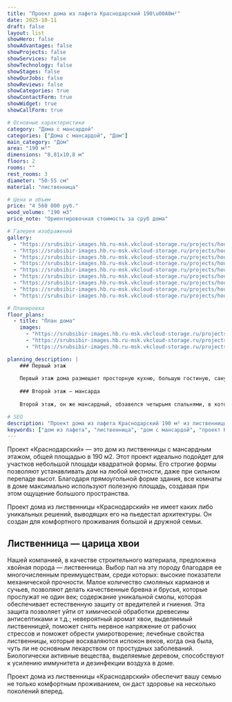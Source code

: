 ```yaml
---
title: "Проект дома из лафета Краснодарский 190\u00A0м²"
date: 2025-10-11
draft: false
layout: list
showHero: false
showAdvantages: false
showProjects: false
showServices: false
showTechnology: false
showStages: false
showOurJobs: false
showReviews: false
showCategories: true
showContactForm: true
showWidget: true
showCallForm: true

# Основные характеристики
category: "Дома с мансардой"
categories: ["Дома с мансардой", "Дом"]
main_category: "Дом"
area: "190 м²"
dimensions: "8,81x10,8 м"
floors: 2
rooms: ""
rest_rooms: 3
diameter: "50-55 см"
material: "лиственница"

# Цена и объем
price: "4 560 000 руб."
wood_volume: "190 м3"
price_note: "Ориентировочная стоимость за сруб дома"

# Галерея изображений
gallery:
  - "https://srubsibir-images.hb.ru-msk.vkcloud-storage.ru/projects/houses/krasnodar-190/krasnodar-190-1.jpg"
  - "https://srubsibir-images.hb.ru-msk.vkcloud-storage.ru/projects/houses/krasnodar-190/krasnodar-190-2.jpg"
  - "https://srubsibir-images.hb.ru-msk.vkcloud-storage.ru/projects/houses/krasnodar-190/krasnodar-190-3.jpg"
  - "https://srubsibir-images.hb.ru-msk.vkcloud-storage.ru/projects/houses/krasnodar-190/krasnodar-190-4.jpg"
  - "https://srubsibir-images.hb.ru-msk.vkcloud-storage.ru/projects/houses/krasnodar-190/krasnodar-190-5.jpg"
  - "https://srubsibir-images.hb.ru-msk.vkcloud-storage.ru/projects/houses/krasnodar-190/krasnodar-190-6.jpg"
  - "https://srubsibir-images.hb.ru-msk.vkcloud-storage.ru/projects/houses/krasnodar-190/krasnodar-190-7.jpg"
  - "https://srubsibir-images.hb.ru-msk.vkcloud-storage.ru/projects/houses/krasnodar-190/krasnodar-190-8.jpg"
  - "https://srubsibir-images.hb.ru-msk.vkcloud-storage.ru/projects/houses/krasnodar-190/krasnodar-190-9.jpg"

# Планировка
floor_plans:
  - title: "План дома"
    images:
      - "https://srubsibir-images.hb.ru-msk.vkcloud-storage.ru/projects/houses/krasnodar-190/krasnodar-190-7.jpg"
      - "https://srubsibir-images.hb.ru-msk.vkcloud-storage.ru/projects/houses/krasnodar-190/krasnodar-190-8.jpg"
      - "https://srubsibir-images.hb.ru-msk.vkcloud-storage.ru/projects/houses/krasnodar-190/krasnodar-190-9.jpg"

planning_description: |
    ### Первый этаж
    
    Первый этаж дома размещает просторную кухню, большую гостиную, санузел и техническое помещение для отопительного оборудования. Также здесь разместилась небольшая гостевая комната, на тот случай, если кто то из гостей задержался допоздна. Гостиная комната имеет площадь порядка 28 м2, что позволяет с легкостью устраивать вечерние встречи друзей у камина.
    
    ### Второй этаж – мансарда
    
    Второй этаж, он же мансардный, обзавелся четырьмя спальнями, в которых с комфортом разместится семья из 5 человек. У каждого члена семьи будет достаточно пространства в доме для комфортного существования. Также здесь обустроен просторный санузел. Все комнаты имеют минимум по 2 окна, которые обеспечивают повышенной нормой дневного освещения.

# SEO
description: "Проект дома из лафета Краснодарский 190 м² из лиственницы диаметром 50-55 см. Дом с мансардой для большой семьи из 5 человек с четырьмя спальнями."
keywords: ["дом из лафета", "лиственница", "дом с мансардой", "проект Краснодарский", "190 м²", "загородный дом"]
---
```


Проект «Краснодарский» — это дом из лиственницы с мансардным этажом, общей площадью в 190 м2. Этот проект идеально подойдет для участков небольшой площади квадратной формы. Его строгие формы позволяют устанавливать дом на любой местности, даже при сильном перепаде высот. Благодаря прямоугольной форме здания, все комнаты в доме максимально используют полезную площадь, создавая при этом ощущение большого пространства.

Проект дома из лиственницы «Краснодарский» не имеет каких либо уникальных решений, выводящих его на пьедестал архитектуры. Он создан для комфортного проживания большой и дружной семьи.

## Лиственница — царица хвои

Нашей компанией, в качестве строительного материала, предложена хвойная порода — лиственница. Выбор пал на эту породу благодаря ее многочисленным преимуществам, среди которых: высокие показатели механической прочности. Малое количество смоляных карманов и сучьев, позволяют делать качественные бревна и брусья, которые прослужат не один век; содержание уникальной смолы, которая обеспечивает естественную защиту от вредителей и гниения. Эта защита позволяет уйти от химической обработки древесины антисептиками и т.д.; невероятный аромат хвои, выделяемый лиственницей, поможет снять нервное напряжение от рабочих стрессов и поможет обрести умиротворение; лечебные свойства лиственницы, которые восхваляются испокон веков, когда она была, чуть ли не основным лекарством от простудных заболеваний. Биологически активные вещества, выделяемые деревом, способствуют к усилению иммунитета и дезинфекции воздуха в доме.

Проект дома из лиственницы «Краснодарский» обеспечит вашу семью не только комфортным проживанием, он даст здоровье на несколько поколений вперед.